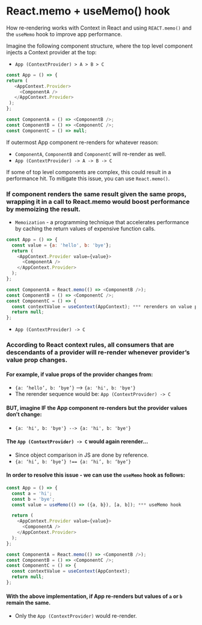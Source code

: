 
# React.memo + useMemo() hook

How re-rendering works with Context in React and using `REACT.memo()` and the `useMemo` hook to improve app performance.

Imagine the following component structure, where the top level component injects a Context provider at the top: 

- `App (ContextProvider) > A > B > C`
```js
const App = () => {
return (
   <AppContext.Provider>
     <ComponentA />
   </AppContext.Provider>
 );
};

const ComponentA = () => <ComponentB />;
const ComponentB = () => <ComponentC />;
const ComponentC = () => null;
```

If outermost App component re-renders for whatever reason:
- `ComponentA`, `ComponentB` and `ComponentC` will re-render as well.
- `App (ContextProvider) -> A -> B -> C`

If some of top level components are complex, this could result in a performance hit. To mitigate this issue, you can use `React.memo()`.

### If component renders the same result given the same props, wrapping it in a call to React.memo would boost performance by memoizing the result.

 - `Memoization` - a programming technique that accelerates performance by caching the return values of expensive function calls.

```js
const App = () => {
  const value = {a: 'hello', b: 'bye'};
  return (
    <AppContext.Provider value={value}>
      <ComponentA />
    </AppContext.Provider>
  );
};

const ComponentA = React.memo(() => <ComponentB />);
const ComponentB = () => <ComponentC />;
const ComponentC = () => {
  const contextValue = useContext(AppContext); *** rerenders on value prop change
  return null;
};
```
- `App (ContextProvider) -> C`
### According to React context rules, all consumers that are descendants of a provider will re-render whenever provider’s value prop changes.

#### For example, if value props of the provider changes from:
- `{a: ‘hello’, b: ‘bye’}` --> `{a: 'hi', b: 'bye'}`
- The rerender sequence would be: `App (ContextProvider) -> C`

#### BUT, imagine IF the App component re-renders but the provider values don’t change:
- `{a: 'hi', b: 'bye'} --> {a: 'hi', b: 'bye'}`

#### The `App (ContextProvider) -> C` would again rerender... 
- Since object comparison in JS are done by reference.
- `{a: ‘hi’, b: ‘bye’} !== {a: ‘hi’, b: ‘bye’}`

#### In order to resolve this issue - we can use the `useMemo` hook as follows:
```js
const App = () => {
  const a = 'hi';
  const b = 'bye';
  const value = useMemo(() => ({a, b}), [a, b]); *** useMemo hook

  return (
    <AppContext.Provider value={value}>
      <ComponentA />
    </AppContext.Provider>
  );
};

const ComponentA = React.memo(() => <ComponentB />);
const ComponentB = () => <ComponentC />;
const ComponentC = () => {
  const contextValue = useContext(AppContext);
  return null;
};
```

#### With the above implementation, if App re-renders but values of `a` or `b` remain the same.
   - Only the `App (ContextProvider)` would re-render.
